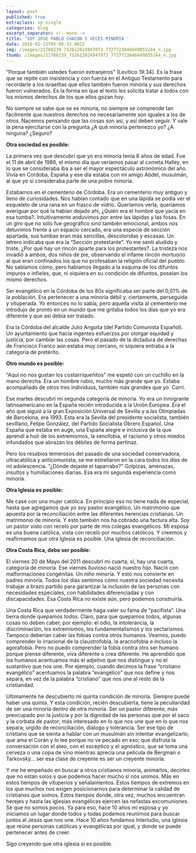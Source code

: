 ```yaml
---
layout: post
published: true
extraclass: sp-single
categories: blog
excerpt_separator: <!--more-->
title: 'SOY JOSE PABLO CHACON 5 VECES MINORIA '
date: 2018-01-22T05:00:33.002Z
img: /images/21768239_752612024947073_7727723846649855244_n.jpg
thumb: /images/21768239_752612024947073_7727723846649855244_n.jpg
---
```

“Porque también ustedes fueron extranjeros” (Levítico 19:34). Es la frase que se repite con insistencia y con fuerza en el Antiguo Testamento para recordarle a los israelitas que ellos también fueron minoría y sus derechos fueron vulnerados. Es la forma en que el texto les solicita tratar a todos con los mismos derechos de los que ellos gozan hoy. <!--more-->

No siempre se sabe que se es minoría, no siempre se comprende tan fácilmente que nuestros derechos no necesariamente son iguales a los de otros. Nacemos pensando que las cosas son así, y así deben seguir. Y vale la pena ejercitarse con la pregunta ¿A qué minoría pertenezco yo? ¿A ninguna? ¿Seguro?

**Otra sociedad es posible:**

La primera vez que descubrí que yo era minoría tenía 8 años de edad. Fue el 11 de abril de 1986, el mismo día que veríamos pasar al cometa Halley, en lo que se consideraba iba a ser el mayor espectáculo astronómico del año. Vivía en Cordoba, España y ese día estaba con mi amigo Abdel,  musulmán, al que yo sí consideraba  parte de una pobre minoría.

Estabamos en el cementerio de Córdoba. Era un cementerio muy antiguo y lleno de curiosidades. Nos habían contado que en una lápida se podía ver el esqueleto de una rana en un frasco de vidrio. Queríamos verla, queríamos averiguar por qué la habían dejado ahí, ¿Quién era el hombre que yacía en esa tumba?.  Intuitivamente anduvimos por entre las lápidas y las fosas. En un giro que no sólo fue geográfico sino también emocional, ambos nos detuvimos frente a un espacio cercado, era una especie de sección apartada, sus tumbas eran más sencillas, descoloridas y escasas. Un letrero indicaba que era la “Sección protestante”. Yo me sentí aludido y triste. ¿Por qué hay un rincón aparte para los protestantes?. La tristeza nos invadió a ambos, dos niños de pie, observando el infame rincón mortuorio al que eran confinados los que no profesaban la religión oficial del pueblo. No sabíamos cómo, pero habíamos llegado a la esquina de los difuntos impuros o infieles, que, ni siquiera en su condición de difuntos, poseían los mismo derechos.

Ser evangélico en la Córdoba de los 80s significaba ser parte del 0,01% de la población. Era pertenecer a una minoría débil y, ciertamente, perseguida y vituperada. Yo entonces no lo sabía, pero aquella visita al cementerio me introdujo de pronto en un mundo que me gritaba todos los días que yo era diferente y que así debía ser tratado.

Era la Córdoba del alcalde Julio Anguita (del Partido Comunista Español). Un ayuntamiento que hacía ingentes esfuerzos por otorgar equidad y justicia, por cambiar las cosas. Pero el pasado de la dictadura de derechas de Francisco Franco aún estaba muy cercano, ni siquiera entraba a la categoría de pretérito. 

**Otro mundo es posible:**

“Aquí no nos gustan los costarriqueñitos” me espetó con un cuchillo en la mano derecha. Era un hombre rubio, mucho más grande que yo. Estaba acompañado de otros tres individuos, también más grandes que yo. Corrí.

Ese martes descubrí mi segunda categoría de minoría. Yo era un inmigrante latinoamericano en la España recién introducida a la Unión Europea.  Era el año que siguió a la gran Exposición Universal de Sevilla y a las Olimpiadas de Barcelona, era 1993. Esta era la Sevilla del presidente socialista, también sevillano, Felipe González, del Partido Socialista Obrero Español.  Una España que estaba en auge, una España alegre e inclusiva de la que aprendí a huir de los extremismos, la xenofobia, el racismo y otros miedos infundados que abrazan los débiles de forma pertinaz.

Pero los resabios temerosos del pasado de una sociedad conservadora, ultracatólica y anticomunista, se me estrellaron en la cara todos los días de mi adolescencia. “¿Dónde dejaste el taparrabo?” Golpizas, amenazas, insultos y humillaciones diarias. Esa era mi segunda experiencia como minoría.

**Otra Iglesia es posible:**

Me casé con una mujer católica. En principio eso no tiene nada de especial, hasta que agregamos que yo soy pastor evangélico.  Un matrimonio que apuesta por la reconciliación entre las diferentes herencias cristianas. Un matrimonio de minoría. Y esto también nos ha cobrado una factura alta. Soy un pastor visto con recelo por parte de mis colegas evangélicos. Mi esposa es una buena católica, vista con recelo por muchos católicos. Y creemos y reafirmamos que otra Iglesia es posible. Una iglesia de reconciliación.

**Otra Costa Rica, debe ser posible:**

El viernes 20 de Mayo del 2011 descubrí mi cuarta, sí, hay una cuarta, categoría de minoría. Ese viernes lluvioso nació nuestro hijo. Nació con malformaciones congénitas. Un niño minoría. Y esto nos convierte en padres minoría. Todos los días sentimos cómo nuestra sociedad necesita trabajar a brazo partido para garantizar la inclusión de las personas con necesidades especiales, con habilidades diferenciadas y con discapacidades. Esa Costa Rica no existe aún, pero podemos construirla. 

Una Costa Rica que verdadermente haga valer su fama de “pacifista”.  Una tierra donde quepamos todos. Claro, para que quepamos todos, algunas cosas no deben caber, por ejemplo: el odio, la intolerancia, la discriminación, los extremismos, los fundamentalismos y los sectarismos. Tampoco deberían caber las fobias contra otros humanos. Veamos, puedo comprender lo irracional de la claustrofobia, la aracnofobia e incluso la agorafobia. Pero no puedo comprender la fobia contra otro ser humano porque piense diferente, viva diferente o crea diferente.  He aprendido que los humanos acentuamos más el adjetivo que nos distingue y no el sustantivo que nos une.  Por ejemplo, cuando decimos la frase “cristiano evangélico” acentuamos la palabra “evangélico” que nos define y nos separa, en vez de la palabra “cristiano” que nos une al resto de la cristiandad.  

Ultimamente he descubierto mi quinta condición de minoría.  Siempre puede haber una quinta.  Y esta condición, recién descubierta, tiene la peculiaridad de ser una minoría dentro de otra minoría.  Ser un pastor diferente, más preocupado por la justicia y por la dignidad de las personas que por el saco y la corbata de pastor; más interesado en lo que nos une que en lo que nos separa; urgido de reconciliación, diálogo y tolerancia.  Ser ese tipo de cristiano que se sienta a hablar con un musulmán sin intentar evangelizarlo, que ama el Corán y lo lee porque no ve pecado en eso; que disfruta la conversación con el ateo, con el esceptico y el agnóstico, que se toma una cerveza o una copa de vino mientras aprecia una película de Bergman o Tarkovsky… ser esa clase de creyente es ser un creyente minoría. 

Y me he empeñado en buscar a otros cristianos minoría, animarlos, decirles que no están solos y que podemos hacer mucho si nos unimos.  Más en estos tiempos de vituperios y señalamientos. Estos tiempos de extremos en los que muchos nos exigen posicionarnos para determinar la calidad de cristianos que somos. Estos tiempos donde, otra vez, muchos encuentran herejes y hasta las iglesias evangélicas ejercen las nefastas excomuniones. Sé que no somos pocos. Ya para eso, hace 10 años mi esposa y yo iniciamos un lugar donde todos y todas podemos reunirnos para buscar juntos al Jesús que nos une. Hace 10 años fundamos Interludio, una iglesia que reúne personas católicas y evangélicas por igual, y donde se puede pertenecer antes de creer. 

Sigo creyendo que otra iglesia sí es posible.
